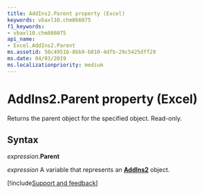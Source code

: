 ```yaml
---
title: AddIns2.Parent property (Excel)
keywords: vbaxl10.chm866075
f1_keywords:
- vbaxl10.chm866075
api_name:
- Excel.AddIns2.Parent
ms.assetid: 50c49516-8bb9-b010-4dfb-29c5425dff29
ms.date: 04/03/2019
ms.localizationpriority: medium
---
```



# AddIns2.Parent property (Excel)

Returns the parent object for the specified object. Read-only.


## Syntax

_expression_.**Parent**

_expression_ A variable that represents an **[AddIns2](Excel.AddIns2.md)** object.




[!include[Support and feedback](~/includes/feedback-boilerplate.md)]